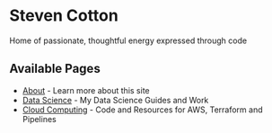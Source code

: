 # Steven Cotton

Home of passionate, thoughtful energy expressed through code

## Available Pages

- [About](about.md) - Learn more about this site
- [Data Science](ds.md) - My Data Science Guides and Work
- [Cloud Computing](cloud-compute.md) - Code and Resources for AWS, Terraform and Pipelines

